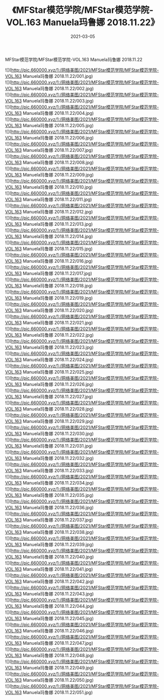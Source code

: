 ﻿---
layout: post
title:  《MFStar模范学院/MFStar模范学院-VOL.163 Manuela玛鲁娜 2018.11.22》
date:   2021-03-05
img: http://pic.660000.xyz/1:/网络美图/2021/MFStar模范学院/MFStar模范学院-VOL.163 Manuela玛鲁娜 2018.11.22/000.jpg
categories: [美女, 清纯, 唯美]
---

MFStar模范学院/MFStar模范学院-VOL.163 Manuela玛鲁娜 2018.11.22

 ![](http://pic.660000.xyz/1:/网络美图/2021/MFStar模范学院/MFStar模范学院-VOL.163 Manuela玛鲁娜 2018.11.22/001.jpg) <br>![](http://pic.660000.xyz/1:/网络美图/2021/MFStar模范学院/MFStar模范学院-VOL.163 Manuela玛鲁娜 2018.11.22/002.jpg) <br>![](http://pic.660000.xyz/1:/网络美图/2021/MFStar模范学院/MFStar模范学院-VOL.163 Manuela玛鲁娜 2018.11.22/003.jpg) <br>![](http://pic.660000.xyz/1:/网络美图/2021/MFStar模范学院/MFStar模范学院-VOL.163 Manuela玛鲁娜 2018.11.22/004.jpg) <br>![](http://pic.660000.xyz/1:/网络美图/2021/MFStar模范学院/MFStar模范学院-VOL.163 Manuela玛鲁娜 2018.11.22/005.jpg) <br>![](http://pic.660000.xyz/1:/网络美图/2021/MFStar模范学院/MFStar模范学院-VOL.163 Manuela玛鲁娜 2018.11.22/006.jpg) <br>![](http://pic.660000.xyz/1:/网络美图/2021/MFStar模范学院/MFStar模范学院-VOL.163 Manuela玛鲁娜 2018.11.22/007.jpg) <br>![](http://pic.660000.xyz/1:/网络美图/2021/MFStar模范学院/MFStar模范学院-VOL.163 Manuela玛鲁娜 2018.11.22/008.jpg) <br>![](http://pic.660000.xyz/1:/网络美图/2021/MFStar模范学院/MFStar模范学院-VOL.163 Manuela玛鲁娜 2018.11.22/009.jpg) <br>![](http://pic.660000.xyz/1:/网络美图/2021/MFStar模范学院/MFStar模范学院-VOL.163 Manuela玛鲁娜 2018.11.22/010.jpg) <br>![](http://pic.660000.xyz/1:/网络美图/2021/MFStar模范学院/MFStar模范学院-VOL.163 Manuela玛鲁娜 2018.11.22/011.jpg) <br>![](http://pic.660000.xyz/1:/网络美图/2021/MFStar模范学院/MFStar模范学院-VOL.163 Manuela玛鲁娜 2018.11.22/012.jpg) <br>![](http://pic.660000.xyz/1:/网络美图/2021/MFStar模范学院/MFStar模范学院-VOL.163 Manuela玛鲁娜 2018.11.22/013.jpg) <br>![](http://pic.660000.xyz/1:/网络美图/2021/MFStar模范学院/MFStar模范学院-VOL.163 Manuela玛鲁娜 2018.11.22/014.jpg) <br>![](http://pic.660000.xyz/1:/网络美图/2021/MFStar模范学院/MFStar模范学院-VOL.163 Manuela玛鲁娜 2018.11.22/015.jpg) <br>![](http://pic.660000.xyz/1:/网络美图/2021/MFStar模范学院/MFStar模范学院-VOL.163 Manuela玛鲁娜 2018.11.22/016.jpg) <br>![](http://pic.660000.xyz/1:/网络美图/2021/MFStar模范学院/MFStar模范学院-VOL.163 Manuela玛鲁娜 2018.11.22/017.jpg) <br>![](http://pic.660000.xyz/1:/网络美图/2021/MFStar模范学院/MFStar模范学院-VOL.163 Manuela玛鲁娜 2018.11.22/018.jpg) <br>![](http://pic.660000.xyz/1:/网络美图/2021/MFStar模范学院/MFStar模范学院-VOL.163 Manuela玛鲁娜 2018.11.22/019.jpg) <br>![](http://pic.660000.xyz/1:/网络美图/2021/MFStar模范学院/MFStar模范学院-VOL.163 Manuela玛鲁娜 2018.11.22/020.jpg) <br>![](http://pic.660000.xyz/1:/网络美图/2021/MFStar模范学院/MFStar模范学院-VOL.163 Manuela玛鲁娜 2018.11.22/021.jpg) <br>![](http://pic.660000.xyz/1:/网络美图/2021/MFStar模范学院/MFStar模范学院-VOL.163 Manuela玛鲁娜 2018.11.22/022.jpg) <br>![](http://pic.660000.xyz/1:/网络美图/2021/MFStar模范学院/MFStar模范学院-VOL.163 Manuela玛鲁娜 2018.11.22/023.jpg) <br>![](http://pic.660000.xyz/1:/网络美图/2021/MFStar模范学院/MFStar模范学院-VOL.163 Manuela玛鲁娜 2018.11.22/024.jpg) <br>![](http://pic.660000.xyz/1:/网络美图/2021/MFStar模范学院/MFStar模范学院-VOL.163 Manuela玛鲁娜 2018.11.22/025.jpg) <br>![](http://pic.660000.xyz/1:/网络美图/2021/MFStar模范学院/MFStar模范学院-VOL.163 Manuela玛鲁娜 2018.11.22/026.jpg) <br>![](http://pic.660000.xyz/1:/网络美图/2021/MFStar模范学院/MFStar模范学院-VOL.163 Manuela玛鲁娜 2018.11.22/027.jpg) <br>![](http://pic.660000.xyz/1:/网络美图/2021/MFStar模范学院/MFStar模范学院-VOL.163 Manuela玛鲁娜 2018.11.22/028.jpg) <br>![](http://pic.660000.xyz/1:/网络美图/2021/MFStar模范学院/MFStar模范学院-VOL.163 Manuela玛鲁娜 2018.11.22/029.jpg) <br>![](http://pic.660000.xyz/1:/网络美图/2021/MFStar模范学院/MFStar模范学院-VOL.163 Manuela玛鲁娜 2018.11.22/030.jpg) <br>![](http://pic.660000.xyz/1:/网络美图/2021/MFStar模范学院/MFStar模范学院-VOL.163 Manuela玛鲁娜 2018.11.22/031.jpg) <br>![](http://pic.660000.xyz/1:/网络美图/2021/MFStar模范学院/MFStar模范学院-VOL.163 Manuela玛鲁娜 2018.11.22/032.jpg) <br>![](http://pic.660000.xyz/1:/网络美图/2021/MFStar模范学院/MFStar模范学院-VOL.163 Manuela玛鲁娜 2018.11.22/033.jpg) <br>![](http://pic.660000.xyz/1:/网络美图/2021/MFStar模范学院/MFStar模范学院-VOL.163 Manuela玛鲁娜 2018.11.22/034.jpg) <br>![](http://pic.660000.xyz/1:/网络美图/2021/MFStar模范学院/MFStar模范学院-VOL.163 Manuela玛鲁娜 2018.11.22/035.jpg) <br>![](http://pic.660000.xyz/1:/网络美图/2021/MFStar模范学院/MFStar模范学院-VOL.163 Manuela玛鲁娜 2018.11.22/036.jpg) <br>![](http://pic.660000.xyz/1:/网络美图/2021/MFStar模范学院/MFStar模范学院-VOL.163 Manuela玛鲁娜 2018.11.22/037.jpg) <br>![](http://pic.660000.xyz/1:/网络美图/2021/MFStar模范学院/MFStar模范学院-VOL.163 Manuela玛鲁娜 2018.11.22/038.jpg) <br>![](http://pic.660000.xyz/1:/网络美图/2021/MFStar模范学院/MFStar模范学院-VOL.163 Manuela玛鲁娜 2018.11.22/039.jpg) <br>![](http://pic.660000.xyz/1:/网络美图/2021/MFStar模范学院/MFStar模范学院-VOL.163 Manuela玛鲁娜 2018.11.22/040.jpg) <br>![](http://pic.660000.xyz/1:/网络美图/2021/MFStar模范学院/MFStar模范学院-VOL.163 Manuela玛鲁娜 2018.11.22/041.jpg) <br>![](http://pic.660000.xyz/1:/网络美图/2021/MFStar模范学院/MFStar模范学院-VOL.163 Manuela玛鲁娜 2018.11.22/042.jpg) <br>![](http://pic.660000.xyz/1:/网络美图/2021/MFStar模范学院/MFStar模范学院-VOL.163 Manuela玛鲁娜 2018.11.22/043.jpg) <br>![](http://pic.660000.xyz/1:/网络美图/2021/MFStar模范学院/MFStar模范学院-VOL.163 Manuela玛鲁娜 2018.11.22/044.jpg) <br>![](http://pic.660000.xyz/1:/网络美图/2021/MFStar模范学院/MFStar模范学院-VOL.163 Manuela玛鲁娜 2018.11.22/045.jpg) <br>![](http://pic.660000.xyz/1:/网络美图/2021/MFStar模范学院/MFStar模范学院-VOL.163 Manuela玛鲁娜 2018.11.22/046.jpg) <br>![](http://pic.660000.xyz/1:/网络美图/2021/MFStar模范学院/MFStar模范学院-VOL.163 Manuela玛鲁娜 2018.11.22/047.jpg) <br>![](http://pic.660000.xyz/1:/网络美图/2021/MFStar模范学院/MFStar模范学院-VOL.163 Manuela玛鲁娜 2018.11.22/048.jpg) <br>![](http://pic.660000.xyz/1:/网络美图/2021/MFStar模范学院/MFStar模范学院-VOL.163 Manuela玛鲁娜 2018.11.22/049.jpg) <br>![](http://pic.660000.xyz/1:/网络美图/2021/MFStar模范学院/MFStar模范学院-VOL.163 Manuela玛鲁娜 2018.11.22/050.jpg) <br>![](http://pic.660000.xyz/1:/网络美图/2021/MFStar模范学院/MFStar模范学院-VOL.163 Manuela玛鲁娜 2018.11.22/051.jpg) <br>
